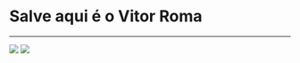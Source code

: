 <h1>Salve aqui é o Vitor Roma</h1>
<hr>
<div>
    <img src="https://github-readme-stats.vercel.app/api?username=vitorRoma06&show_icons=true&theme=aura">
    <img src="https://github-readme-stats.vercel.app/api/top-langs/?username=vitorRoma06&layout=compact">
</div>
